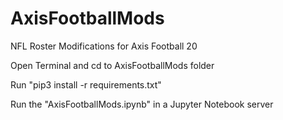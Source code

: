 # AxisFootballMods
NFL Roster Modifications for Axis Football 20

Open Terminal and cd to AxisFootballMods folder

Run "pip3 install -r requirements.txt"

Run the "AxisFootballMods.ipynb" in a Jupyter Notebook server
